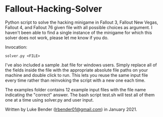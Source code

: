 # Fallout-Hacking-Solver

Python script to solve the hacking minigame in Fallout 3, Fallout New Vegas, Fallout 4, and Fallout 76 given file with all possible choices as argument. I haven't been able to find a single instance of the minigame for which this solver does not work, please let me know if you do.

Invocation:
```
solver.py <FILE>
```

I've also included a sample .bat file for windows users. Simply replace all of the fields inside the file with the appropriate absolute file paths on your machine and double click to run. This lets you reuse the same input file every time rather than reinvoking the script with a new one each time. 

The examples folder contains 12 example input files with the file name indicating the "correct" answer. The bash script test.sh will test all of them one at a time using solver.py and user input.

Written by Luke Bender (lrbender01@gmail.com) in January 2021.